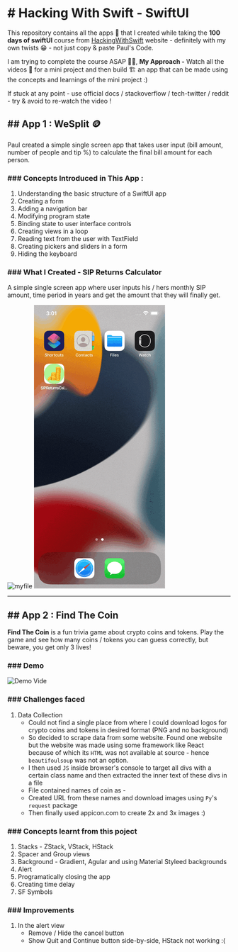 # # Hacking With Swift - SwiftUI

This repository contains all the apps 📱 that I created while taking the **100 days of swiftUI** course from [HackingWithSwift](https://www.hackingwithswift.com/100/swiftui) website - definitely with my own twists 😁 - not just copy & paste Paul's Code.

I am trying to complete the course ASAP 🏃🏻, **My Approach -**
Watch all the videos 🎥 for a mini project and then build 🏗 an app that can be made using the concepts and learnings of the mini project :)

If stuck at any point - use official docs / stackoverflow / tech-twitter / reddit - try & avoid to re-watch the video !

## ## App 1 : WeSplit 🪙

Paul created a simple single screen app that takes user input (bill amount, number of people and tip %) to calculate the final bill amount for each person.

### ### Concepts Introduced in This App :

1.  Understanding the basic structure of a SwiftUI app
2.  Creating a form
3.  Adding a navigation bar
4.  Modifying program state
5.  Binding state to user interface controls
6.  Creating views in a loop
7.  Reading text from the user with TextField
8.  Creating pickers and sliders in a form
9.  Hiding the keyboard

### ### What I Created - SIP Returns Calculator

A simple single screen app where user inputs his / hers monthly SIP amount, time period in years and get the amount that they will finally get.

![myfile](./Documents/App%2001%20SIPReturnsCalculator/Demo_Light.gif)
![myfile](./Documents/App%2001%20SIPReturnsCalculator/Demo_Dark.gif)

---

## ## App 2 : Find The Coin

**Find The Coin** is a fun trivia game about crypto coins and tokens. Play the game and see how many coins / tokens you can guess correctly, but beware, you get only 3 lives!

### ### Demo

![Demo Vide](./Documents/App%2002%20FindTheCoin/FindTheCoin.gif)

### ### Challenges faced

1. Data Collection
   - Could not find a single place from where I could download logos for crypto coins and tokens in desired format (PNG and no background)
   - So decided to scrape data from some website. Found one website but the website was made using some framework like React because of which its `HTML` was not available at source - hence `beautifoulsoup` was not an option.
   - I then used `JS` inside browser's console to target all divs with a certain class name and then extracted the inner text of these
     divs in a file
   - File contained names of coin as - <coin-name-coinSymbol>
   - Created URL from these names and download images using `Py`'s `request` package
   - Then finally used appicon.com to create 2x and 3x images :)

### ### Concepts learnt from this poject

1. Stacks - ZStack, VStack, HStack
2. Spacer and Group views
3. Background - Gradient, Agular and using Material Styleed backgrounds
4. Alert
5. Programatically closing the app
6. Creating time delay
7. SF Symbols

### ### Improvements

1. In the alert view
   - Remove / Hide the cancel button
   - Show Quit and Continue button side-by-side, HStack not working :(

